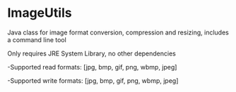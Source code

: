 # ImageUtils
Java class for image format conversion, compression and resizing, includes a command line tool

Only requires JRE System Library, no other dependencies

-Supported read formats: [jpg, bmp, gif, png, wbmp, jpeg]

-Supported write formats: [jpg, bmp, gif, png, wbmp, jpeg]
